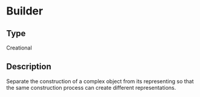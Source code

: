 # Builder 

## Type  
Creational  

## Description
Separate the construction of a complex object from its representing so that the same construction process can create different representations.  
